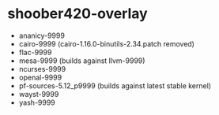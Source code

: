 # shoober420-overlay

* ananicy-9999
* cairo-9999 (cairo-1.16.0-binutils-2.34.patch removed)
* flac-9999
* mesa-9999 (builds against llvm-9999)
* ncurses-9999
* openal-9999
* pf-sources-5.12_p9999 (builds against latest stable kernel)
* wayst-9999
* yash-9999
